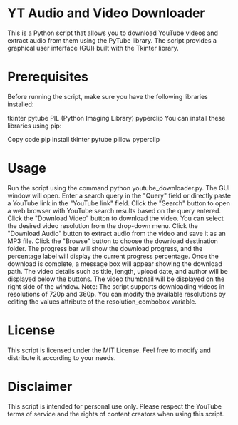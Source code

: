 # YT Audio and Video Downloader
This is a Python script that allows you to download YouTube videos and extract audio from them using the PyTube library. The script provides a graphical user interface (GUI) built with the Tkinter library.

# Prerequisites
Before running the script, make sure you have the following libraries installed:

tkinter
pytube
PIL (Python Imaging Library)
pyperclip
You can install these libraries using pip:

Copy code
pip install tkinter pytube pillow pyperclip

# Usage
Run the script using the command python youtube_downloader.py.
The GUI window will open.
Enter a search query in the "Query" field or directly paste a YouTube link in the "YouTube link" field.
Click the "Search" button to open a web browser with YouTube search results based on the query entered.
Click the "Download Video" button to download the video. You can select the desired video resolution from the drop-down menu.
Click the "Download Audio" button to extract audio from the video and save it as an MP3 file.
Click the "Browse" button to choose the download destination folder.
The progress bar will show the download progress, and the percentage label will display the current progress percentage.
Once the download is complete, a message box will appear showing the download path.
The video details such as title, length, upload date, and author will be displayed below the buttons.
The video thumbnail will be displayed on the right side of the window.
Note: The script supports downloading videos in resolutions of 720p and 360p. You can modify the available resolutions by editing the values attribute of the resolution_combobox variable.

# License
This script is licensed under the MIT License. Feel free to modify and distribute it according to your needs.

# Disclaimer
This script is intended for personal use only. Please respect the YouTube terms of service and the rights of content creators when using this script.
